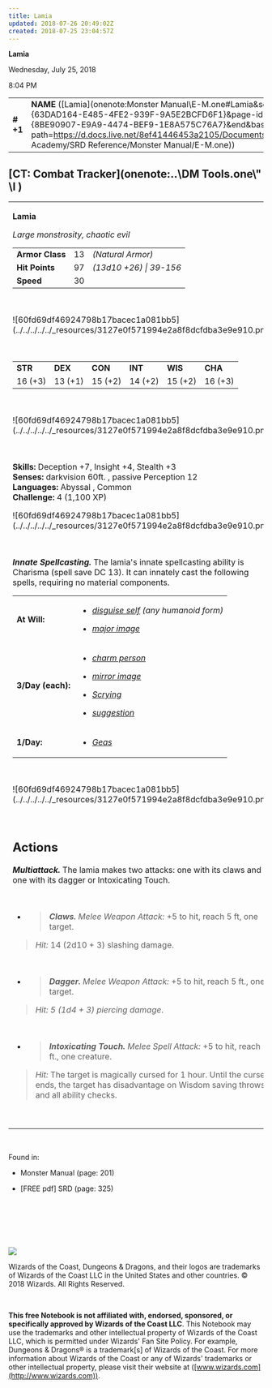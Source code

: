```yaml
---
title: Lamia
updated: 2018-07-26 20:49:02Z
created: 2018-07-25 23:04:57Z
---
```


**Lamia**

Wednesday, July 25, 2018

8:04 PM

|           |                                                                                                                                                                                                                                                                                    |        |        |        |     |       |         |
|-----------|------------------------------------------------------------------------------------------------------------------------------------------------------------------------------------------------------------------------------------------------------------------------------------|--------|--------|--------|-----|-------|---------|
| **\# +1** | **NAME** ([Lamia](onenote:Monster Manual\\E-M.one#Lamia&section-id={63DAD164-E485-4FE2-939F-9A5E2BCFD6F1}&page-id={8BE90907-E9A9-4474-BEF9-1E8A575C76A7}&end&base-path=https://d.docs.live.net/8ef41446453a2105/Documents/Adventure Academy/SRD Reference/Monster Manual/E-M.one)) | **13** | **97** | **97** | \-  | Notes | 1100 XP |

## [CT: Combat Tracker](onenote:..\\DM Tools.one\\" \l )

<table><tbody><tr class="odd"><td><p><strong>Lamia</strong></p><p><em>Large monstrosity, chaotic evil<br />
</em></p><table><tbody><tr class="odd"><td><strong>Armor Class</strong></td><td>13</td><td><em>(Natural Armor)</em></td></tr><tr class="even"><td><strong>Hit Points</strong></td><td>97</td><td><em>(13d10 +26) | 39-156</em></td></tr><tr class="odd"><td><strong>Speed</strong></td><td>30</td><td> </td></tr></tbody></table><p> </p><p>![60fd69df46924798b17bacec1a081bb5](../../../../../_resources/3127e0f571994e2a8f8dcfdba3e9e910.png)</p><p> </p><table><tbody><tr class="odd"><td><strong>STR</strong></td><td><strong>DEX</strong></td><td><strong>CON</strong></td><td><strong>INT</strong></td><td><strong>WIS</strong></td><td><strong>CHA</strong></td></tr><tr class="even"><td>16 (+3)</td><td>13 (+1)</td><td>15 (+2)</td><td>14 (+2)</td><td>15 (+2)</td><td>16 (+3)</td></tr></tbody></table><p> </p><p>![60fd69df46924798b17bacec1a081bb5](../../../../../_resources/3127e0f571994e2a8f8dcfdba3e9e910.png)</p><p> </p><p><strong>Skills:</strong> Deception +7, Insight +4, Stealth +3<br />
<strong>Senses:</strong> darkvision 60ft. , passive Perception 12<br />
<strong>Languages:</strong> Abyssal , Common<br />
<strong>Challenge:</strong> 4 (1,100 XP)</p><p>![60fd69df46924798b17bacec1a081bb5](../../../../../_resources/3127e0f571994e2a8f8dcfdba3e9e910.png)</p><p> </p><p><em><strong>Innate Spellcasting.</strong></em> The lamia's innate spellcasting ability is Charisma (spell save DC 13). It can innately cast the following spells, requiring no material components.</p><table><tbody><tr class="odd"><td><strong>At Will:</strong></td><td><ul><li><p><em><a href="onenote:..\\Spellbook\\C-D.one#Disguise Self&amp;section-id={007039C0-7592-4988-AFCF-88060A04A402}&amp;page-id={102130B8-E675-47EB-8AEF-3DAC6349193D}&amp;end&amp;base-path=https://d.docs.live.net/8ef41446453a2105/Documents/Adventure Academy/SRD Reference">disguise self</a> (any humanoid form)</em></p></li><li><p><a href="onenote:..\\Spellbook\\M-N.one#Major Image&amp;section-id={EEF38EE0-5EFC-4A47-9C2E-367214925D15}&amp;page-id={9A7BE193-19B3-4B58-BBF6-3671C6738B92}&amp;end&amp;base-path=https://d.docs.live.net/8ef41446453a2105/Documents/Adventure Academy/SRD Reference"><em>major image</em></a></p></li></ul></td></tr><tr class="even"><td><strong>3/Day (each):</strong></td><td><ul><li><p><a href="onenote:..\\Spellbook\\C-D.one#Charm Person&amp;section-id={007039C0-7592-4988-AFCF-88060A04A402}&amp;page-id={6D35E2A4-C05A-4407-B3FE-B71D7187D880}&amp;end&amp;base-path=https://d.docs.live.net/8ef41446453a2105/Documents/Adventure Academy/SRD Reference"><em>charm person</em></a></p></li><li><p><a href="onenote:..\\Spellbook\\M-N.one#Mirror Image&amp;section-id={EEF38EE0-5EFC-4A47-9C2E-367214925D15}&amp;page-id={CF93B20F-49C7-4AC6-BA40-DDB6585743FF}&amp;end&amp;base-path=https://d.docs.live.net/8ef41446453a2105/Documents/Adventure Academy/SRD Reference"><em>mirror image</em></a></p></li><li><p><a href="onenote:..\\Spellbook\\S-T.one#Scrying&amp;section-id={F367AE4A-1175-4CCE-BA3F-A099683090F9}&amp;page-id={0BFBA80D-AB84-4E03-9517-ADA0F1FB4BB3}&amp;end&amp;base-path=https://d.docs.live.net/8ef41446453a2105/Documents/Adventure Academy/SRD Reference"><em>Scrying</em></a></p></li><li><p><a href="onenote:..\\Spellbook\\S-T.one#Suggestion&amp;section-id={F367AE4A-1175-4CCE-BA3F-A099683090F9}&amp;page-id={8F338574-67B1-4CC1-81ED-19F7541E42CC}&amp;end&amp;base-path=https://d.docs.live.net/8ef41446453a2105/Documents/Adventure Academy/SRD Reference"><em>suggestion</em></a></p></li></ul></td></tr><tr class="odd"><td><strong>1/Day:</strong></td><td><ul><li><p><a href="onenote:..\\Spellbook\\G-H.one#Geas&amp;section-id={3A8266A7-F954-4B90-A376-DA6497C75ED3}&amp;page-id={C27AEB12-C3D0-45E5-8C55-E5253AB07A86}&amp;end&amp;base-path=https://d.docs.live.net/8ef41446453a2105/Documents/Adventure Academy/SRD Reference"><em>Geas</em></a></p></li></ul></td></tr></tbody></table><p> </p><p>![60fd69df46924798b17bacec1a081bb5](../../../../../_resources/3127e0f571994e2a8f8dcfdba3e9e910.png)</p><p> </p><h2 id="actions"><strong>Actions</strong></h2><p><em><strong>Multiattack.</strong></em> The lamia makes two attacks: one with its claws and one with its dagger or Intoxicating Touch.</p><p> </p><ul><li><blockquote><p><em><strong>Claws.</strong> Melee Weapon Attack:</em> +5 to hit, reach 5 ft, one target.</p></blockquote></li></ul><blockquote><p><em>Hit:</em> 14 (2d10 + 3) slashing damage.</p></blockquote><p> </p><ul><li><blockquote><p><em><strong>Dagger.</strong> Melee Weapon Attack:</em> +5 to hit, reach 5 ft., one target.</p></blockquote></li></ul><blockquote><p><em>Hit: 5 (1d4 + 3) piercing damage</em>.</p></blockquote><p> </p><ul><li><blockquote><p><em><strong>Intoxicating Touch.</strong> Melee Spell Attack:</em> +5 to hit, reach 5 ft., one creature.</p></blockquote></li></ul><blockquote><p><em>Hit:</em> The target is magically cursed for 1 hour. Until the curse ends, the target has disadvantage on Wisdom saving throws and all ability checks.</p></blockquote><p> </p></td></tr></tbody></table>

 

Found in:

-   Monster Manual (page: 201)

-   \[FREE pdf\] SRD (page: 325)

 

 

 

![](tmp\media\image2.png)

Wizards of the Coast, Dungeons & Dragons, and their logos are trademarks of Wizards of the Coast LLC in the United States and other countries. © 2018 Wizards. All Rights Reserved.

 

**This free Notebook is not affiliated with, endorsed, sponsored, or specifically approved by Wizards of the Coast LLC**. This Notebook may use the trademarks and other intellectual property of Wizards of the Coast LLC, which is permitted under Wizards' Fan Site Policy. For example, Dungeons & Dragons® is a trademark\[s\] of Wizards of the Coast. For more information about Wizards of the Coast or any of Wizards' trademarks or other intellectual property, please visit their website at ([www.wizards.com](http://www.wizards.com)).
